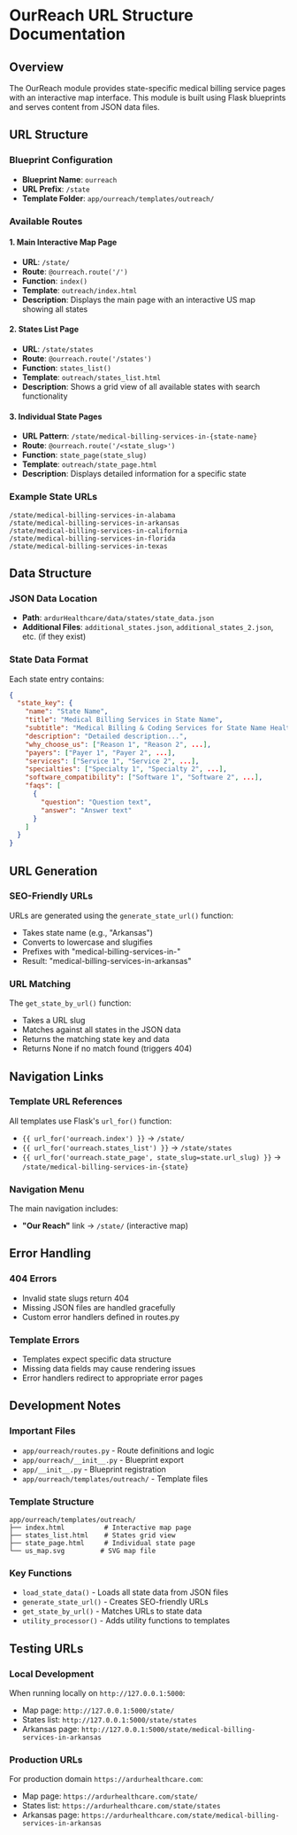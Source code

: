 # OurReach URL Structure Documentation

## Overview
The OurReach module provides state-specific medical billing service pages with an interactive map interface. This module is built using Flask blueprints and serves content from JSON data files.

## URL Structure

### Blueprint Configuration
- **Blueprint Name**: `ourreach`
- **URL Prefix**: `/state`
- **Template Folder**: `app/ourreach/templates/outreach/`

### Available Routes

#### 1. Main Interactive Map Page
- **URL**: `/state/`
- **Route**: `@ourreach.route('/')`
- **Function**: `index()`
- **Template**: `outreach/index.html`
- **Description**: Displays the main page with an interactive US map showing all states

#### 2. States List Page  
- **URL**: `/state/states`
- **Route**: `@ourreach.route('/states')`
- **Function**: `states_list()`
- **Template**: `outreach/states_list.html`
- **Description**: Shows a grid view of all available states with search functionality

#### 3. Individual State Pages
- **URL Pattern**: `/state/medical-billing-services-in-{state-name}`
- **Route**: `@ourreach.route('/<state_slug>')`
- **Function**: `state_page(state_slug)`
- **Template**: `outreach/state_page.html`
- **Description**: Displays detailed information for a specific state

### Example State URLs
```
/state/medical-billing-services-in-alabama
/state/medical-billing-services-in-arkansas
/state/medical-billing-services-in-california
/state/medical-billing-services-in-florida
/state/medical-billing-services-in-texas
```

## Data Structure

### JSON Data Location
- **Path**: `ardurHealthcare/data/states/state_data.json`
- **Additional Files**: `additional_states.json`, `additional_states_2.json`, etc. (if they exist)

### State Data Format
Each state entry contains:
```json
{
  "state_key": {
    "name": "State Name",
    "title": "Medical Billing Services in State Name",
    "subtitle": "Medical Billing & Coding Services for State Name Healthcare Practices",
    "description": "Detailed description...",
    "why_choose_us": ["Reason 1", "Reason 2", ...],
    "payers": ["Payer 1", "Payer 2", ...],
    "services": ["Service 1", "Service 2", ...],
    "specialties": ["Specialty 1", "Specialty 2", ...],
    "software_compatibility": ["Software 1", "Software 2", ...],
    "faqs": [
      {
        "question": "Question text",
        "answer": "Answer text"
      }
    ]
  }
}
```

## URL Generation

### SEO-Friendly URLs
URLs are generated using the `generate_state_url()` function:
- Takes state name (e.g., "Arkansas")
- Converts to lowercase and slugifies
- Prefixes with "medical-billing-services-in-"
- Result: "medical-billing-services-in-arkansas"

### URL Matching
The `get_state_by_url()` function:
- Takes a URL slug
- Matches against all states in the JSON data
- Returns the matching state key and data
- Returns None if no match found (triggers 404)

## Navigation Links

### Template URL References
All templates use Flask's `url_for()` function:
- `{{ url_for('ourreach.index') }}` → `/state/`
- `{{ url_for('ourreach.states_list') }}` → `/state/states`
- `{{ url_for('ourreach.state_page', state_slug=state.url_slug) }}` → `/state/medical-billing-services-in-{state}`

### Navigation Menu
The main navigation includes:
- **"Our Reach"** link → `/state/` (interactive map)

## Error Handling

### 404 Errors
- Invalid state slugs return 404
- Missing JSON files are handled gracefully
- Custom error handlers defined in routes.py

### Template Errors
- Templates expect specific data structure
- Missing data fields may cause rendering issues
- Error handlers redirect to appropriate error pages

## Development Notes

### Important Files
- `app/ourreach/routes.py` - Route definitions and logic
- `app/ourreach/__init__.py` - Blueprint export
- `app/__init__.py` - Blueprint registration
- `app/ourreach/templates/outreach/` - Template files

### Template Structure
```
app/ourreach/templates/outreach/
├── index.html          # Interactive map page
├── states_list.html    # States grid view
├── state_page.html     # Individual state page
└── us_map.svg         # SVG map file
```

### Key Functions
- `load_state_data()` - Loads all state data from JSON files
- `generate_state_url()` - Creates SEO-friendly URLs
- `get_state_by_url()` - Matches URLs to state data
- `utility_processor()` - Adds utility functions to templates

## Testing URLs

### Local Development
When running locally on `http://127.0.0.1:5000`:
- Map page: `http://127.0.0.1:5000/state/`
- States list: `http://127.0.0.1:5000/state/states`
- Arkansas page: `http://127.0.0.1:5000/state/medical-billing-services-in-arkansas`

### Production URLs
For production domain `https://ardurhealthcare.com`:
- Map page: `https://ardurhealthcare.com/state/`
- States list: `https://ardurhealthcare.com/state/states`
- Arkansas page: `https://ardurhealthcare.com/state/medical-billing-services-in-arkansas`
